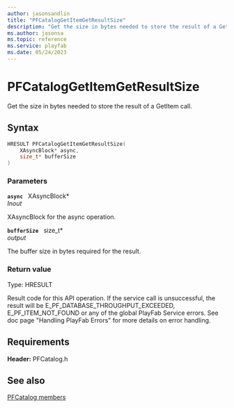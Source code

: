 ```yaml
---
author: jasonsandlin
title: "PFCatalogGetItemGetResultSize"
description: "Get the size in bytes needed to store the result of a GetItem call."
ms.author: jasonsa
ms.topic: reference
ms.service: playfab
ms.date: 05/24/2023
---
```


# PFCatalogGetItemGetResultSize  

Get the size in bytes needed to store the result of a GetItem call.  

## Syntax  
  
```cpp
HRESULT PFCatalogGetItemGetResultSize(  
    XAsyncBlock* async,  
    size_t* bufferSize  
)  
```  
  
### Parameters  
  
**`async`** &nbsp; XAsyncBlock*  
*_Inout_*  
  
XAsyncBlock for the async operation.  
  
**`bufferSize`** &nbsp; size_t*  
*output*  
  
The buffer size in bytes required for the result.  
  
  
### Return value
Type: HRESULT
  
Result code for this API operation. If the service call is unsuccessful, the result will be E_PF_DATABASE_THROUGHPUT_EXCEEDED, E_PF_ITEM_NOT_FOUND or any of the global PlayFab Service errors. See doc page "Handling PlayFab Errors" for more details on error handling.
  
  
## Requirements  
  
**Header:** PFCatalog.h
  
## See also  
[PFCatalog members](../pfcatalog_members.md)  

  
  
